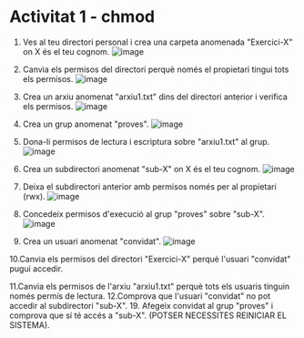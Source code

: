 # Activitat 1 - chmod
1. Ves al teu directori personal i crea una carpeta anomenada "Exercici-X" on
X és el teu cognom.
![image](https://github.com/user-attachments/assets/ac7be5a5-a35f-4870-8803-62a08567bc15)


3. Canvia els permisos del directori perquè només el propietari tingui tots els
permisos.
![image](https://github.com/user-attachments/assets/7772d8e2-eaa7-4414-973f-9f2bc62598bb)


5. Crea un arxiu anomenat "arxiu1.txt" dins del directori anterior i verifica els
permisos.
![image](https://github.com/user-attachments/assets/17898b6a-370b-4371-8143-1f88485ae4f2)


7. Crea un grup anomenat "proves".
 ![image](https://github.com/user-attachments/assets/a8667643-4eef-4a9e-8e54-7ec7b6a3ab80)

   
9. Dona-li permisos de lectura i escriptura sobre "arxiu1.txt" al grup.
![image](https://github.com/user-attachments/assets/a74d1a58-7140-4a6f-891e-ea33b5b21807)

    
11. Crea un subdirectori anomenat "sub-X" on X és el teu cognom.
![image](https://github.com/user-attachments/assets/ede5a9bd-1784-4bca-81ae-95d41a1e39d9)

    
13. Deixa el subdirectori anterior amb permisos només per al propietari (rwx).
![image](https://github.com/user-attachments/assets/b9e7575e-b363-4fbc-b8c1-d17c40b7a08d)

    
15. Concedeix permisos d'execució al grup "proves" sobre "sub-X".
![image](https://github.com/user-attachments/assets/997e956c-e9a1-4a55-b8eb-81e8985a9a5f)

    
17. Crea un usuari anomenat "convidat".
![image](https://github.com/user-attachments/assets/49e56686-28d1-4795-b660-5cd2d24ca9ff)

    
10.Canvia els permisos del directori "Exercici-X" perquè l'usuari "convidat"
pugui accedir.


11.Canvia els permisos de l'arxiu "arxiu1.txt" perquè tots els usuaris tinguin
només permís de lectura.
12.Comprova que l'usuari "convidat" no pot accedir al subdirectori "sub-X".
19. Afegeix convidat al grup "proves" i comprova que sí té accés a "sub-X".
(POTSER NECESSITES REINICIAR EL SISTEMA).
